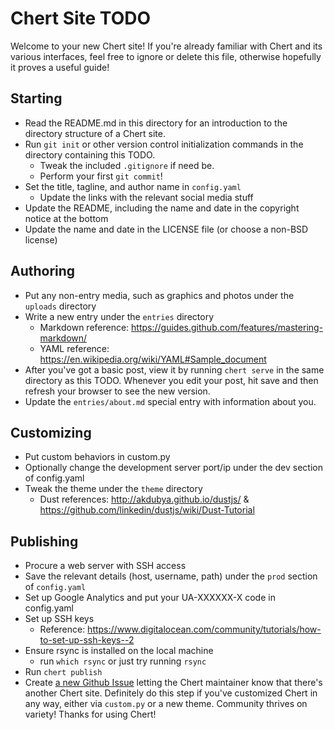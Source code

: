 # Chert Site TODO

Welcome to your new Chert site! If you're already familiar with Chert
and its various interfaces, feel free to ignore or delete this file,
otherwise hopefully it proves a useful guide!

## Starting

* Read the README.md in this directory for an introduction to the
  directory structure of a Chert site.
* Run `git init` or other version control initialization commands in
  the directory containing this TODO.
  * Tweak the included `.gitignore` if need be.
  * Perform your first `git commit`!
* Set the title, tagline, and author name in `config.yaml`
  * Update the links with the relevant social media stuff
* Update the README, including the name and date in the copyright
  notice at the bottom
* Update the name and date in the LICENSE file (or choose a non-BSD license)

## Authoring

* Put any non-entry media, such as graphics and photos under the
  `uploads` directory
* Write a new entry under the `entries` directory
  * Markdown reference: https://guides.github.com/features/mastering-markdown/
  * YAML reference: https://en.wikipedia.org/wiki/YAML#Sample_document
* After you've got a basic post, view it by running `chert serve` in
  the same directory as this TODO. Whenever you edit your post, hit
  save and then refresh your browser to see the new version.
* Update the `entries/about.md` special entry with information about you.

## Customizing

* Put custom behaviors in custom.py
* Optionally change the development server port/ip under the dev
  section of config.yaml
* Tweak the theme under the `theme` directory
  * Dust references: http://akdubya.github.io/dustjs/ &
    https://github.com/linkedin/dustjs/wiki/Dust-Tutorial

## Publishing

* Procure a web server with SSH access
* Save the relevant details (host, username, path) under the `prod`
  section of `config.yaml`
* Set up Google Analytics and put your UA-XXXXXX-X code in config.yaml
* Set up SSH keys
  * Reference: https://www.digitalocean.com/community/tutorials/how-to-set-up-ssh-keys--2
* Ensure rsync is installed on the local machine
  * run `which rsync` or just try running `rsync`
* Run `chert publish`
* Create [a new Github Issue][chert_issues] letting the Chert
  maintainer know that there's another Chert site. Definitely do this
  step if you've customized Chert in any way, either via `custom.py`
  or a new theme. Community thrives on variety! Thanks for using Chert!

[chert_issues]: https://github.com/mahmoud/chert/issues
